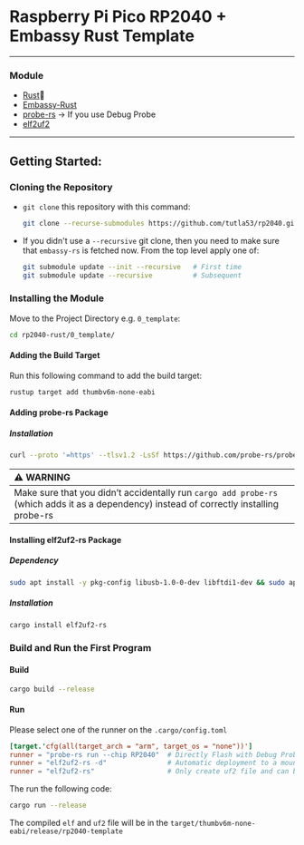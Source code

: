 # Raspberry Pi Pico RP2040 + Embassy Rust Template
***

### Module
- [Rust](https://www.rust-lang.org/tools/install)🦀
- [Embassy-Rust](https://github.com/embassy-rs/embassy)
- [probe-rs](https://probe.rs/) &#8594; If you use Debug Probe
- [elf2uf2](https://crates.io/crates/elf2uf2-rs/versions)
***

## Getting Started:
### Cloning the Repository
- `git clone` this repository with this command:
    ```bash
    git clone --recurse-submodules https://github.com/tutla53/rp2040.git 
    ```
- If you didn't use a `--recursive` git clone, then you need to make
  sure that `embassy-rs` is fetched now. From the top level apply
  one of:
  ```bash
  git submodule update --init --recursive   # First time
  git submodule update --recursive          # Subsequent
  ```
  
### Installing the Module  
Move to the Project Directory e.g. `0_template`:
```bash
cd rp2040-rust/0_template/
```

#### Adding the Build Target
Run this following command to add the build target:
```bash
rustup target add thumbv6m-none-eabi
```
  
#### Adding probe-rs Package
##### Installation
  ```bash
  curl --proto '=https' --tlsv1.2 -LsSf https://github.com/probe-rs/probe-rs/releases/latest/download/probe-rs-tools-installer.sh | sh
  ```
| :warning: WARNING          |
|:---------------------------|
|Make sure that you didn’t accidentally run `cargo add probe-rs` (which adds it as a dependency) instead of correctly installing probe-rs|
#### Installing elf2uf2-rs Package

##### Dependency
  ```bash
  sudo apt install -y pkg-config libusb-1.0-0-dev libftdi1-dev && sudo apt-get install libudev-dev
  ```
##### Installation
  ```bash
  cargo install elf2uf2-rs
  ```
### Build and Run the First Program
#### Build
  ```bash
  cargo build --release
  ```

#### Run 
Please select one of the runner on the `.cargo/config.toml`
```toml
[target.'cfg(all(target_arch = "arm", target_os = "none"))']
runner = "probe-rs run --chip RP2040"  # Directly Flash with Debug Probe
runner = "elf2uf2-rs -d"               # Automatic deployment to a mounted Pico
runner = "elf2uf2-rs"                  # Only create uf2 file and can be flashed to pico by pressing the bootsel button
```
The run the following code:
```bash
cargo run --release
```

The compiled `elf` and `uf2` file will be in the `target/thumbv6m-none-eabi/release/rp2040-template`



